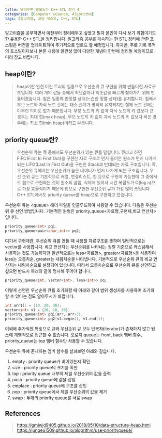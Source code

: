 ```yaml
---
title: 알아두면 쓸모있는 C++ STL 정리 4
categories: [Computer science, Algorithm]
tags: [알고리즘, 코딩 테스트, C++, STL]
---
```


알고리즘을 공부하면서 예전부터 정리해두고 싶었고 필자 본인이 다시 보기 위함이기도 한 유용한 C++ STL을 정리합니다.
알고리즘 공부를 계속하는 한 STL 정리에 관한 포스팅은 버전을 업데이트하며 주기적으로 업로드 할 예정입니다. 하지만, 주로 기록 목적의 포스팅이다보니 본문 내용에 일관성 없이 다양한 개념이 한번에 정리될 예정이므로 미리 참고 바랍니다.

## heap이란?
> heap이란 완전 이진 트리의 일종으로 우선순위 큐 구현을 위해 만들어진 자료구조입니다. 여러 개의 값들 중에서 최댓값이나 최솟값을 빠르게 찾아가기 위해 만들어졌습니다. 힙은 일종의 반정렬 상태(느슨한 정렬 상태)를 유지합니다. 힙에서 부모 노드와 자식 노드 간에는 대소 관계가 명확히 유지되지만 형제 노드 간에는 아무런 의미도 없기 때문입니다. 부모 노드의 키 값이 자식 노드의 키 값보다 큰 경우는 최대 힙(max heap), 부모 노드의 키 값이 자식 노드의 키 값보다 작은 경우에는 최소 힙(min heap)이라고 부릅니다.  

## priority queue란?
> 우선순위 큐는 큐 중에서도 우선순위가 있는 큐를 말합니다. 큐라고 하면 FIFO(First In First Out)을 구현한 자료 구조로 먼저 들어온 원소가 먼저 나가게 되는 LIFO(Last In First Out)을 구현한 Stack과 반대되는 자료 구조입니다. 즉, 우선순위 큐에서는 우선순위가 높은 데이터가 먼저 나가게 되는 구조입니다. 우선 순위 큐는 기본적으로 배열, 연결리스트, 힙 등으로 구현이 가능한데 그 중에서도 힙으로 구현하는 것이 원소의 삽입, 삭제에 있어서 시간 복잡도가 O(log n)으로 가장 효율적이기 때문에 힙으로 구현한 우선순위 큐가 가장 많이 쓰입니다. C++ STL에서도 priority queue를 heap으로 구현하고 있습니다.  

우선순위 큐는 \<queue> 헤더 파일을 인클루드하여 사용할 수 있습니다. 다음은 우선순위 큐 선언 방법입니다. 기본적인 원형은 priority_queue\<자료형,구현체,비교 연산자> 입니다.
```cpp
priority_queue<int> pq1;
priority_queue<pair<char,int>> pq2;
```  
  
여기서 구현체란, 우선순위 큐를 만들 때 사용할 자료구조를 뜻하며 일반적으로는 vector를 사용합니다. 비교 연산자는 우선순위를 나타내는 정렬 기준으로 커스텀해서 사용하는 것도 가능하지만 일반적으로는 less\<자료형>, greater\<자료형>을 사용하며 less는 오름차순, greater는 내림차순을 나타냅니다. 기본적으로 우선순위 큐의 비교 연산자는 내림차순으로 설정되어 있습니다. 따라서 오름차순으로 우선순위 큐를 선언하고 싶으면 반드시 아래와 같이 명시해 주어야 합니다.  

```cpp
priority_queue<int, vector<int>, less<int>> pq;
```
이렇게 선언한 우선순위 큐를 초기화할 때 아래와 같이 범위 생성자를 사용하여 초기화할 수 있다는 점도 알아두시기 바랍니다.
```cpp
int arr1[] = {10, 20, 30};
vector<int> v1 = {20, 10, 30};
priority_queue<int> pq1(arr, arr+3);
priority_queue<int> pq2(v1.begin(), v1.end());
```
이외에 추가적인 특징으로 큐와 우선순위 큐 모두 반복자(iterator)가 존재하지 않고 원소에 개별적으로 접근할 수 없습니다. 오로지 queue는 front, back 멤버 함수, priority_queue는 top 멤버 함수만 사용할 수 있습니다.
  
우선순위 큐에 존재하는 멤버 함수를 살펴보면 아래와 같습니다.  
1. empty : priority queue가 비어있는지 확인 
2. size : priority queue의 크기를 확인
3. top : priority queue 내부의 제일 우선순위의 값을 출력
4. push : priority queue에 값을 삽입
5. emplace : priority queue에 구조를 삽입
6. pop : priority queue에서 제일 우선순위의 값을 제거
7. swap : 두개의 priority queue를 서로 swap  
  
## References
> https://gmlwjd9405.github.io/2018/05/10/data-structure-heap.html  
https://jungeu1509.github.io/algorithm/use-priorityqueue/